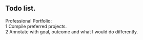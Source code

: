 ## Todo list. 

Professional Portfolio:  
1 Compile preferred projects.  
2 Annotate with goal, outcome and what I would do differently.  


